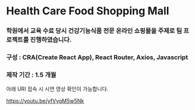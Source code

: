# Health Care Food Shopping Mall

### 학원에서 교육 수료 당시 건강기능식품 전문 온라인 쇼핑몰을 주제로 팀 프로젝트를 진행하였습니다.
### 구성 : CRA(Create React App), React Router, Axios, Javascript
### 제작 기간 : 1.5 개월

아래 URI 접속 시 시연 영상 확인이 가능합니다.

https://youtu.be/yfVygM5w5Nk
